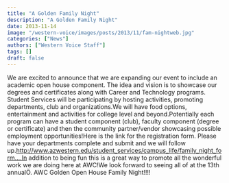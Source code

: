 ```yaml
---
title: "A Golden Family Night"
description: "A Golden Family Night"
date: 2013-11-14
image: "/western-voice/images/posts/2013/11/fam-nightweb.jpg"
categories: ["News"]
authors: ["Western Voice Staff"]
tags: []
draft: false
---
```

We are excited to announce that we are expanding our event to include an academic open house component. The idea and vision is to showcase our degrees and certificates along with Career and Technology programs. Student Services will be participating by hosting activities, promoting departments, club and organizations.We will have food options, entertainment and activities for college level and beyond.Potentially each program can have a student component (club), faculty component (degree or certificate) and then the community partner/vendor showcasing possible employment opportunities!Here is the link for the registration form. Please have your departments complete and submit and we will follow up.http://www.azwestern.edu/student_services/campus_life/family_night_form....In addition to being fun this is a great way to promote all the wonderful work we are doing here at AWC!We look forward to seeing all of at the 13th annualÖ. AWC Golden Open House Family Night!!!!